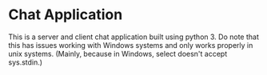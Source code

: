 # Chat Application
This is a server and client chat application built using python 3. Do note that this has issues working with Windows systems and only works properly in unix systems. (Mainly, because in Windows, select doesn't accept sys.stdin.)
